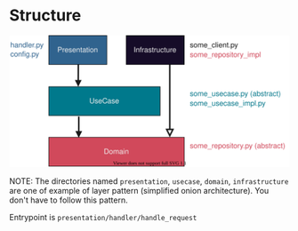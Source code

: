 # Structure
![Layer](../../../../doc/layers.drawio.svg)

NOTE: The directories named `presentation`, `usecase`, `domain`, `infrastructure` are one of example of layer pattern (simplified onion architecture). You don't have to follow this pattern.

Entrypoint is `presentation/handler/handle_request`